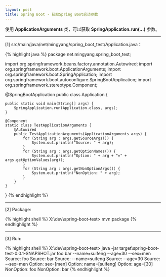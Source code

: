 ```yaml
---
layout: post
title: Spring Boot - 获取Spring Boot启动参数
---
```


使用 **ApplicationArguments** 类，可以获取 **SpringApplication.run(...)** 参数。

---

[1] src/main/java/net/mingyang/spring_boot_test/Application.java：

{% highlight java %}
package net.mingyang.spring_boot_test;

import org.springframework.beans.factory.annotation.Autowired;
import org.springframework.boot.ApplicationArguments;
import org.springframework.boot.SpringApplication;
import org.springframework.boot.autoconfigure.SpringBootApplication;
import org.springframework.stereotype.Component;

@SpringBootApplication
public class Application {
    
    public static void main(String[] args) {
        SpringApplication.run(Application.class, args);
    }
    
    @Component
    static class TestApplicationArguments {
        @Autowired
        public TestApplicationArguments(ApplicationArguments args) {
            for (String arg : args.getSourceArgs()) {
                System.out.println("Source: " + arg);
            }
            for (String arg : args.getOptionNames()) {
                System.out.println("Option: " + arg + "=" + args.getOptionValues(arg));
            }
            for (String arg : args.getNonOptionArgs()) {
                System.out.println("NonOption: " + arg);
            }
        }
    }
}
{% endhighlight %}

---

[2] Package:

{% highlight shell %}
X:\dev\spring-boot-test> mvn package
{% endhighlight %}

---

[3] Run:

{% highlight shell %}
X:\dev\spring-boot-test> java -jar target\spring-boot-test-0.0.1-SNAPSHOT.jar foo bar --name=suifeng --age=30 --sex=men
Source: foo
Source: bar
Source: --name=suifeng
Source: --age=30
Source: --sex=men
Option: sex=[men]
Option: name=[suifeng]
Option: age=[30]
NonOption: foo
NonOption: bar
{% endhighlight %}